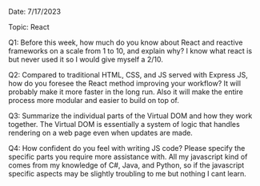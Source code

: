 Date: 7/17/2023

Topic: React

Q1: Before this week, how much do you know about React and reactive frameworks on a scale from 1 to 10, and explain why?
I know what react is but never used it so I would give myself a 2/10.

Q2: Compared to traditional HTML, CSS, and JS served with Express JS, how do you foresee the React method improving your workflow?
It will probably make it more faster in the long run. Also it will make the entire process more modular and easier to build on top of.

Q3: Summarize the individual parts of the Virtual DOM and how they work together.
The Virtual DOM is essentially a system of logic that handles rendering on a web page even when updates are made.

Q4: How confident do you feel with writing JS code? Please specify the specific parts you require more assistance with.
All my javascript kind of comes from my knowledge of C#, Java, and Python, so if the javascript specific aspects may be slightly troubling to me but nothing I cant learn.
